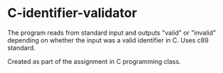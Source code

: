 # C-identifier-validator
The program reads from standard input and outputs "valid" or "invalid" depending on whether the input was a valid identifier in C. Uses c89 standard.

Created as part of the assignment in C programming class. 
